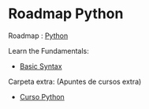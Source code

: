 # Roadmap Python

Roadmap : [Python](https://roadmap.sh/python)

Learn the Fundamentals:

- [Basic Syntax](LearnFundamentals/BasicSyntax/)





Carpeta extra: (Apuntes de cursos extra)
- [Curso Python](ApunteDeCursos/CursoPython) 